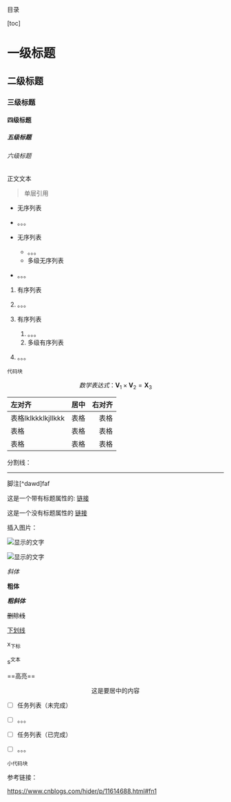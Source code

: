 目录

[toc]



# 一级标题

## 二级标题

### 三级标题

#### 四级标题

##### 五级标题

###### 六级标题



正文文本



> 单层引用


+ 无序列表
+ 。。。



+ 无序列表
  + 。。。
  + 多级无序列表
+ 。。。



1. 有序列表
2. 。。。



1. 有序列表
   1. 。。。
   2. 多级有序列表
2. 。。。



```
代码块
```


$$
数学表达式：\mathbf{V}_1\times\mathbf{V}_2 = \mathbf{X}_3
$$


| 左对齐             | 居中 | 右对齐 |
| :----------------- | :--: | -----: |
| 表格lklkkklkjllkkk | 表格 |   表格 |
| 表格               | 表格 |   表格 |
| 表格               | 表格 |   表格 |



分割线：

---



脚注[^dawd]faf



这是一个带有标题属性的: [链接](http://example.com/ "标题")

这是一个没有标题属性的 [链接](http://example.net/)



插入图片：

![显示的文字](https://www.cnblogs.com "图片标题")

![显示的文字](C:\Users\Hider\Desktop\echart.png)



*斜体*

**粗体**

***粗斜体***

~~删除线~~

<u>下划线</u>

x<sub>下标</sub>

s<sup>文本</sup>

==高亮==

<center>这是要居中的内容</center>





- [ ] 任务列表（未完成）
- [ ] 。。。



- [ ] 任务列表（已完成）
- [ ] 。。。



`小代码块`





参考链接：

https://www.cnblogs.com/hider/p/11614688.html#fn1